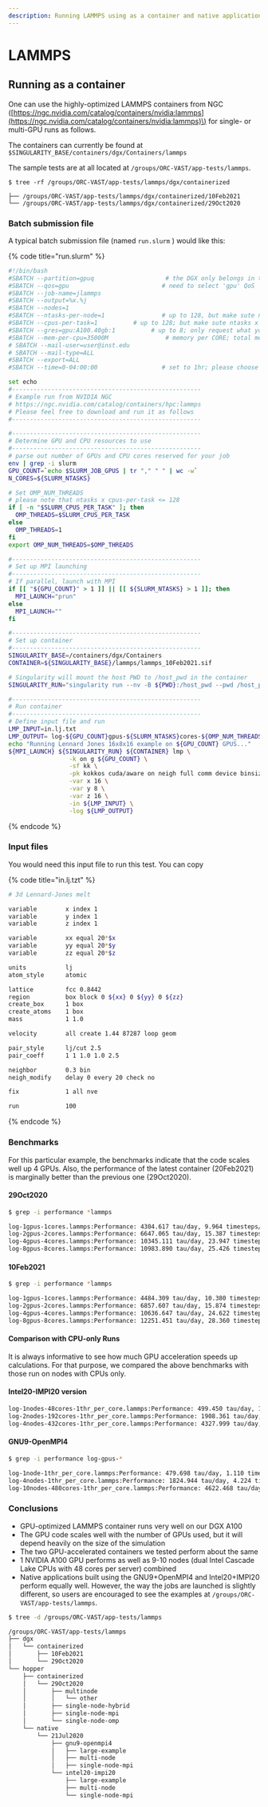 ```yaml
---
description: Running LAMMPS using as a container and native application
---
```


# LAMMPS

## Running as a container

One can use the highly-optimized LAMMPS containers from NGC \([https://ngc.nvidia.com/catalog/containers/nvidia:lammps](https://ngc.nvidia.com/catalog/containers/nvidia:lammps)\) for single- or multi-GPU runs as follows. 

The containers can currently be found at `$SINGULARITY_BASE/containers/dgx/Containers/lammps`

The sample tests are at all located at `/groups/ORC-VAST/app-tests/lammps`.

```
$ tree -rf /groups/ORC-VAST/app-tests/lammps/dgx/containerized

├── /groups/ORC-VAST/app-tests/lammps/dgx/containerized/10Feb2021
└── /groups/ORC-VAST/app-tests/lammps/dgx/containerized/29Oct2020
```

### Batch submission file

A typical batch submission file \(named `run.slurm` \)  would like this:

{% code title="run.slurm" %}
```bash
#!/bin/bash
#SBATCH --partition=gpuq                    # the DGX only belongs in the 'gpu'  partition
#SBATCH --qos=gpu                          # need to select 'gpu' QoS
#SBATCH --job-name=jlammps
#SBATCH --output=%x.%j
#SBATCH --nodes=1
#SBATCH --ntasks-per-node=1                # up to 128, but make sute ntasks x cpus-per-task < 128
#SBATCH --cpus-per-task=1          # up to 128; but make sute ntasks x cpus-per-task < 128
#SBATCH --gres=gpu:A100.40gb:1          # up to 8; only request what you need
#SBATCH --mem-per-cpu=35000M                # memory per CORE; total memory is 1 PB (1,000,000 MB)
# SBATCH --mail-user=user@inst.edu
# SBATCH --mail-type=ALL
#SBATCH --export=ALL
#SBATCH --time=0-04:00:00                  # set to 1hr; please choose carefully

set echo
#-----------------------------------------------------
# Example run from NVIDIA NGC
# https://ngc.nvidia.com/catalog/containers/hpc:lammps
# Please feel free to download and run it as follows
#-----------------------------------------------------

#-----------------------------------------------------
# Determine GPU and CPU resources to use
#-----------------------------------------------------
# parse out number of GPUs and CPU cores reserved for your job
env | grep -i slurm
GPU_COUNT=`echo $SLURM_JOB_GPUS | tr "," " " | wc -w`
N_CORES=${SLURM_NTASKS}

# Set OMP_NUM_THREADS
# please note that ntasks x cpus-per-task <= 128
if [ -n "$SLURM_CPUS_PER_TASK" ]; then
  OMP_THREADS=$SLURM_CPUS_PER_TASK
else
  OMP_THREADS=1
fi
export OMP_NUM_THREADS=$OMP_THREADS

#-----------------------------------------------------
# Set up MPI launching
#-----------------------------------------------------
# If parallel, launch with MPI
if [[ "${GPU_COUNT}" > 1 ]] || [[ ${SLURM_NTASKS} > 1 ]]; then
  MPI_LAUNCH="prun"
else
  MPI_LAUNCH=""
fi

#-----------------------------------------------------
# Set up container
#-----------------------------------------------------
SINGULARITY_BASE=/containers/dgx/Containers
CONTAINER=${SINGULARITY_BASE}/lammps/lammps_10Feb2021.sif

# Singularity will mount the host PWD to /host_pwd in the container
SINGULARITY_RUN="singularity run --nv -B ${PWD}:/host_pwd --pwd /host_pwd"

#-----------------------------------------------------
# Run container
#-----------------------------------------------------
# Define input file and run
LMP_INPUT=in.lj.txt
LMP_OUTPUT= log-${GPU_COUNT}gpus-${SLURM_NTASKS}cores-${OMP_NUM_THREADS}thr_percore.lammps
echo "Running Lennard Jones 16x8x16 example on ${GPU_COUNT} GPUS..."
${MPI_LAUNCH} ${SINGULARITY_RUN} ${CONTAINER} lmp \
                 -k on g ${GPU_COUNT} \
                 -sf kk \
                 -pk kokkos cuda/aware on neigh full comm device binsize 2.8 \
                 -var x 16 \
                 -var y 8 \
                 -var z 16 \
                 -in ${LMP_INPUT} \
                 -log ${LMP_OUTPUT}

```
{% endcode %}

### Input files

You would need this input file to run this test. You can copy 

{% code title="in.lj.tzt" %}
```bash
# 3d Lennard-Jones melt

variable        x index 1
variable        y index 1
variable        z index 1

variable        xx equal 20*$x
variable        yy equal 20*$y
variable        zz equal 20*$z

units           lj
atom_style      atomic

lattice         fcc 0.8442
region          box block 0 ${xx} 0 ${yy} 0 ${zz}
create_box      1 box
create_atoms    1 box
mass            1 1.0

velocity        all create 1.44 87287 loop geom

pair_style      lj/cut 2.5
pair_coeff      1 1 1.0 1.0 2.5

neighbor        0.3 bin
neigh_modify    delay 0 every 20 check no

fix             1 all nve

run             100
```
{% endcode %}

### Benchmarks

For this particular example, the benchmarks indicate that the code scales well up 4 GPUs. Also, the performance of the latest container \(20Feb2021\) is marginally better than the previous one \(29Oct2020\).  

#### 29Oct2020 

```bash
$ grep -i performance *lammps

log-1gpus-1cores.lammps:Performance: 4304.617 tau/day, 9.964 timesteps/s 
log-2gpus-2cores.lammps:Performance: 6647.065 tau/day, 15.387 timesteps/s 
log-4gpus-4cores.lammps:Performance: 10345.111 tau/day, 23.947 timesteps/s 
log-8gpus-8cores.lammps:Performance: 10983.890 tau/day, 25.426 timesteps/s
```

#### 10Feb2021

```bash
$ grep -i performance *lammps

log-1gpus-1cores.lammps:Performance: 4484.309 tau/day, 10.380 timesteps/s
log-2gpus-2cores.lammps:Performance: 6857.607 tau/day, 15.874 timesteps/s
log-4gpus-4cores.lammps:Performance: 10636.647 tau/day, 24.622 timesteps/s
log-8gpus-8cores.lammps:Performance: 12251.451 tau/day, 28.360 timesteps/s
```

#### Comparison with CPU-only Runs

It is always informative to see how much GPU acceleration speeds up calculations. For that purpose, we compared the above benchmarks with those run on nodes with CPUs only.

#### Intel20-IMPI20 version

```bash
log-1nodes-48cores-1thr_per_core.lammps:Performance: 499.450 tau/day, 1.156 timesteps/s
log-2nodes-192cores-1thr_per_core.lammps:Performance: 1908.361 tau/day, 4.418 timesteps/s 
log-4nodes-432cores-1thr_per_core.lammps:Performance: 4327.999 tau/day, 10.019 timesteps/s 
```

#### GNU9-OpenMPI4 

```bash
$ grep -i performance log-gpus-*

log-1node-1thr_per_core.lammps:Performance: 479.698 tau/day, 1.110 timesteps/s
log-4nodes-1thr_per_core.lammps:Performance: 1824.944 tau/day, 4.224 timesteps/s
log-10nodes-480cores-1thr_per_core.lammps:Performance: 4622.468 tau/day, 10.700 timesteps/s
```

### Conclusions

* GPU-optimized LAMMPS container runs very well on our DGX A100
* The GPU code scales well with the number of GPUs used, but it will depend heavily on the size of the simulation
* The two GPU-accelerated containers we tested perform about the same
* 1 NVIDIA A100 GPU performs as well as 9-10 nodes \(dual Intel Cascade Lake CPUs with 48 cores per server\) combined
* Native applications built using the GNU9+OpenMPI4 and Intel20+IMPI20 perform equally well. However, the way the jobs are launched is slightly different, so users are encouraged to see the examples at `/groups/ORC-VAST/app-tests/lammps`.

```bash
$ tree -d /groups/ORC-VAST/app-tests/lammps

/groups/ORC-VAST/app-tests/lammps
├── dgx
│   └── containerized
│       ├── 10Feb2021
│       └── 29Oct2020
└── hopper
    ├── containerized
    │   └── 29Oct2020
    │       ├── multinode
    │       │   └── other
    │       ├── single-node-hybrid
    │       ├── single-node-mpi
    │       └── single-node-omp
    └── native
        └── 21Jul2020
            ├── gnu9-openmpi4
            │   ├── large-example
            │   ├── multi-node
            │   ├── single-node-mpi
            └── intel20-impi20
                ├── large-example
                ├── multi-node
                └── single-node-mpi

```

